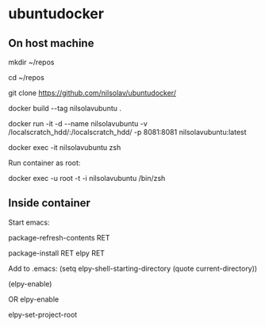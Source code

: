 # ubuntudocker

## On host machine

mkdir ~/repos

cd ~/repos

git clone https://github.com/nilsolav/ubuntudocker/

docker build --tag nilsolavubuntu .

docker run -it -d --name nilsolavubuntu -v /localscratch_hdd/:/localscratch_hdd/ -p 8081:8081 nilsolavubuntu:latest

docker exec -it nilsolavubuntu zsh

Run container as root:

docker exec -u root -t -i nilsolavubuntu /bin/zsh

## Inside container

<git install repo>

Start emacs:

package-refresh-contents RET

package-install RET elpy RET

Add to .emacs:
(setq elpy-shell-starting-directory (quote current-directory))

(elpy-enable)

OR 
elpy-enable

elpy-set-project-root

